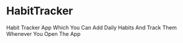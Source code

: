 # HabitTracker
Habit Tracker App Which You Can Add Daily Habits And Track Them Whenever You Open The App
